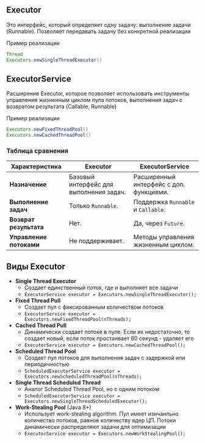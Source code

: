 ## Executor

Это интерфейс, который определяет одну задачу: выполнение задачи (Runnable). Позволяет передавать задачу без конкретной реализации

Пример реализации
```Java
Thread 
Executors.newSingleThreadExecutor()
```

## ExecutorService

Расширение Executor, которое позволяет использовать инструменты управления жизненным циклом пула потоков, выполнения задач с возвратом результата (Callable, Runnable)

Пример реализации
```Java
Executors.newFixedThreadPool()
Executors.newCachedThreadPool()
```

### Таблица сравнения

| **Характеристика**       | **Executor**                             | **ExecutorService**                   |
|--------------------------|------------------------------------------|---------------------------------------|
| **Назначение**           | Базовый интерфейс для выполнения задач. | Расширенный интерфейс с доп. функциями. |
| **Выполнение задач**     | Только `Runnable`.                      | Поддержка `Runnable` и `Callable`.   |
| **Возврат результата**   | Нет.                                    | Да, через `Future`.                  |
| **Управление потоками**  | Не поддерживает.                        | Методы управления жизненным циклом.  |



## Виды Executor

- **Single Thread Executor**
    - Создает единственный поток, где и выполняет все задачи
    - `ExecutorService executor = Executors.newSingleThreadExecutor();`
- **Fixed Thread Pull**
    - Создает пул с фиксированным количеством потоков
    - `ExecutorService executor = Executors.newFixedThreadPool(nThreads);`
- **Cached Thread Pull**
    - Динамически создает потоке в пуле. Если их недостаточно, то создает новый, если поток простаивает 60 секунд - удаляет его
    - `ExecutorService executor = Executors.newCachedThreadPool();`
- **Scheduled Thread Pool**
    - Создает пул потоков для выполнения задач с задержкой или периодичностью
    - `ScheduledExecutorService executor = Executors.newScheduledThreadPool(nThreads);`
- **Single Thread Scheduled Thread**
    - Аналог Scheduled Thread Pool, но с одним потоком
    - `ScheduledExecutorService executor = Executors.newSingleThreadScheduledExecutor();`
- **Work-Stealing Pool** (Java 8+)
    - Использует work-stealing algorithm. Пул имеет изнчанльно количество потоков, равное количеству ядер ЦП. Потоки динамически распределяют задачи для оптимизации 
    - `ExecutorService executor = Executors.newWorkStealingPool();`
